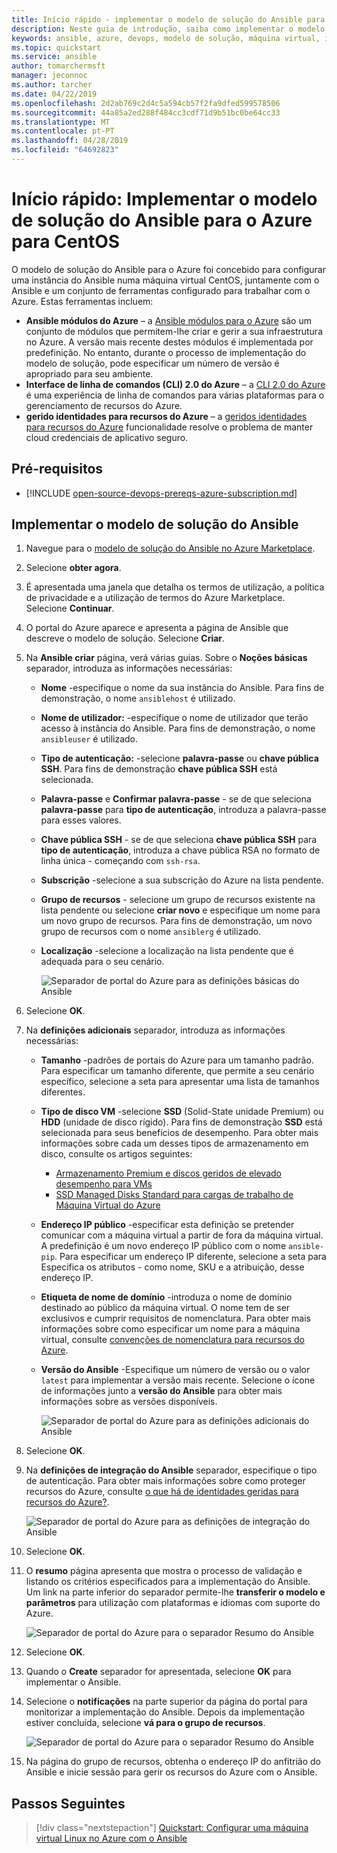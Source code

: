 ```yaml
---
title: Início rápido - implementar o modelo de solução do Ansible para o Azure para CentOS | Documentos da Microsoft
description: Neste guia de introdução, saiba como implementar o modelo de solução do Ansible numa máquina virtual CentOS alojada no Azure, juntamente com ferramentas configuradas para trabalhar com o Azure.
keywords: ansible, azure, devops, modelo de solução, máquina virtual, identidades geridas para recursos do azure, centos, red hat
ms.topic: quickstart
ms.service: ansible
author: tomarchermsft
manager: jeconnoc
ms.author: tarcher
ms.date: 04/22/2019
ms.openlocfilehash: 2d2ab769c2d4c5a594cb57f2fa9dfed599578506
ms.sourcegitcommit: 44a85a2ed288f484cc3cdf71d9b51bc0be64cc33
ms.translationtype: MT
ms.contentlocale: pt-PT
ms.lasthandoff: 04/28/2019
ms.locfileid: "64692823"
---
```

# <a name="quickstart-deploy-the-ansible-solution-template-for-azure-to-centos"></a>Início rápido: Implementar o modelo de solução do Ansible para o Azure para CentOS

O modelo de solução do Ansible para o Azure foi concebido para configurar uma instância do Ansible numa máquina virtual CentOS, juntamente com o Ansible e um conjunto de ferramentas configurado para trabalhar com o Azure. Estas ferramentas incluem:

- **Ansible módulos do Azure** – a [Ansible módulos para o Azure](./ansible-matrix.md) são um conjunto de módulos que permitem-lhe criar e gerir a sua infraestrutura no Azure. A versão mais recente destes módulos é implementada por predefinição. No entanto, durante o processo de implementação do modelo de solução, pode especificar um número de versão é apropriado para seu ambiente.
- **Interface de linha de comandos (CLI) 2.0 do Azure** – a [CLI 2.0 do Azure](/cli/azure/?view=azure-cli-latest) é uma experiência de linha de comandos para várias plataformas para o gerenciamento de recursos do Azure. 
- **gerido identidades para recursos do Azure** – a [geridos identidades para recursos do Azure](/azure/active-directory/managed-identities-azure-resources/overview) funcionalidade resolve o problema de manter cloud credenciais de aplicativo seguro.

## <a name="prerequisites"></a>Pré-requisitos

- [!INCLUDE [open-source-devops-prereqs-azure-subscription.md](../../includes/open-source-devops-prereqs-azure-subscription.md)]

## <a name="deploy-the-ansible-solution-template"></a>Implementar o modelo de solução do Ansible

1. Navegue para o [modelo de solução do Ansible no Azure Marketplace](https://azuremarketplace.microsoft.com/en-%20%20us/marketplace/apps/azure-oss.ansible?tab=Overview).

1. Selecione **obter agora**.

1. É apresentada uma janela que detalha os termos de utilização, a política de privacidade e a utilização de termos do Azure Marketplace. Selecione **Continuar**.

1. O portal do Azure aparece e apresenta a página de Ansible que descreve o modelo de solução. Selecione **Criar**.

1. Na **Ansible criar** página, verá várias guias. Sobre o **Noções básicas** separador, introduza as informações necessárias:

   - **Nome** -especifique o nome da sua instância do Ansible. Para fins de demonstração, o nome `ansiblehost` é utilizado.
   - **Nome de utilizador:** -especifique o nome de utilizador que terão acesso à instância do Ansible. Para fins de demonstração, o nome `ansibleuser` é utilizado.
   - **Tipo de autenticação:** -selecione **palavra-passe** ou **chave pública SSH**. Para fins de demonstração **chave pública SSH** está selecionada.
   - **Palavra-passe** e **Confirmar palavra-passe** - se de que seleciona **palavra-passe** para **tipo de autenticação**, introduza a palavra-passe para esses valores.
   - **Chave pública SSH** - se de que seleciona **chave pública SSH** para **tipo de autenticação**, introduza a chave pública RSA no formato de linha única - começando com `ssh-rsa`.
   - **Subscrição** -selecione a sua subscrição do Azure na lista pendente.
   - **Grupo de recursos** - selecione um grupo de recursos existente na lista pendente ou selecione **criar novo** e especifique um nome para um novo grupo de recursos. Para fins de demonstração, um novo grupo de recursos com o nome `ansiblerg` é utilizado.
   - **Localização** -selecione a localização na lista pendente que é adequada para o seu cenário.

     ![Separador de portal do Azure para as definições básicas do Ansible](./media/ansible-quick-deploy-solution-template/portal-ansible-setup-tab-1.png)

1. Selecione **OK**.

1. Na **definições adicionais** separador, introduza as informações necessárias:

   - **Tamanho** -padrões de portais do Azure para um tamanho padrão. Para especificar um tamanho diferente, que permite a seu cenário específico, selecione a seta para apresentar uma lista de tamanhos diferentes.
   - **Tipo de disco VM** -selecione **SSD** (Solid-State unidade Premium) ou **HDD** (unidade de disco rígido). Para fins de demonstração **SSD** está selecionada para seus benefícios de desempenho. Para obter mais informações sobre cada um desses tipos de armazenamento em disco, consulte os artigos seguintes:
       - [Armazenamento Premium e discos geridos de elevado desempenho para VMs](/azure/virtual-machines/windows/premium-storage)
       - [SSD Managed Disks Standard para cargas de trabalho de Máquina Virtual do Azure](/azure/virtual-machines/windows/disks-standard-ssd)
   - **Endereço IP público** -especificar esta definição se pretender comunicar com a máquina virtual a partir de fora da máquina virtual. A predefinição é um novo endereço IP público com o nome `ansible-pip`. Para especificar um endereço IP diferente, selecione a seta para Especifica os atributos - como nome, SKU e a atribuição, desse endereço IP. 
   - **Etiqueta de nome de domínio** -introduza o nome de domínio destinado ao público da máquina virtual. O nome tem de ser exclusivos e cumprir requisitos de nomenclatura. Para obter mais informações sobre como especificar um nome para a máquina virtual, consulte [convenções de nomenclatura para recursos do Azure](/azure/architecture/best-practices/naming-conventions).
   - **Versão do Ansible** -Especifique um número de versão ou o valor `latest` para implementar a versão mais recente. Selecione o ícone de informações junto a **versão do Ansible** para obter mais informações sobre as versões disponíveis.

     ![Separador de portal do Azure para as definições adicionais do Ansible](./media/ansible-quick-deploy-solution-template/portal-ansible-setup-tab-2.png)

1. Selecione **OK**.

1. Na **definições de integração do Ansible** separador, especifique o tipo de autenticação. Para obter mais informações sobre como proteger recursos do Azure, consulte [o que há de identidades geridas para recursos do Azure?](/azure/active-directory/managed-identities-azure-resources/overview).

    ![Separador de portal do Azure para as definições de integração do Ansible](./media/ansible-quick-deploy-solution-template/portal-ansible-setup-tab-3.png)

1. Selecione **OK**.

1. O **resumo** página apresenta que mostra o processo de validação e listando os critérios especificados para a implementação do Ansible. Um link na parte inferior do separador permite-lhe **transferir o modelo e parâmetros** para utilização com plataformas e idiomas com suporte do Azure. 

     ![Separador de portal do Azure para o separador Resumo do Ansible](./media/ansible-quick-deploy-solution-template/portal-ansible-setup-tab-4.png)

1. Selecione **OK**.

1. Quando o **Create** separador for apresentada, selecione **OK** para implementar o Ansible.

1. Selecione o **notificações** na parte superior da página do portal para monitorizar a implementação do Ansible. Depois da implementação estiver concluída, selecione **vá para o grupo de recursos**. 

     ![Separador de portal do Azure para o separador Resumo do Ansible](./media/ansible-quick-deploy-solution-template/portal-ansible-setup-complete.png)

1. Na página do grupo de recursos, obtenha o endereço IP do anfitrião do Ansible e inicie sessão para gerir os recursos do Azure com o Ansible.

## <a name="next-steps"></a>Passos Seguintes

> [!div class="nextstepaction"] 
> [Quickstart: Configurar uma máquina virtual Linux no Azure com o Ansible](/azure/virtual-machines/linux/ansible-create-vm)